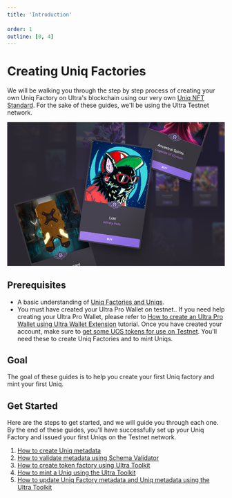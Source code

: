 ```yaml
---
title: 'Introduction'

order: 1
outline: [0, 4]
---
```


# Creating Uniq Factories

We will be walking you through the step by step process of creating your own Uniq Factory on Ultra's blockchain using our very own [Uniq NFT Standard](../../../blockchain/contracts/nft-contract/index.md). For the sake of these guides, we'll be using the Ultra Testnet network.

![](/images/token-factories/intro.png)

## Prerequisites

-   A basic understanding of [Uniq Factories and Uniqs](../../uniq-factories/index.md).
-   You must have created your Ultra Pro Wallet on testnet.. If you need help creating your Ultra Pro Wallet, please refer to [How to create an Ultra Pro Wallet using Ultra Wallet Extension](../../guides/how-to-create-ultra-pro-wallet-using-toolkit.md) tutorial. Once you have created your account, make sure to [get some UOS tokens for use on Testnet](../../fundamentals/tutorial-obtain-token-and-purchase-ram.md#step-3-request-uos-tokens-from-the-faucet). You'll need these to create Uniq Factories and to mint Uniqs.

## Goal

The goal of these guides is to help you create your first Uniq factory and mint your first Uniq.

## Get Started

Here are the steps to get started, and we will guide you through each one. By the end of these guides, you'll have successfully set up your Uniq Factory and issued your first Uniqs on the Testnet network.

1. [How to create Uniq metadata](./how-to-create-uniq-metadata.md)
2. [How to validate metadata using Schema Validator](./how-to-validate-uniq-metadata-using-schema-validator-toolkit.md)
3. [How to create token factory using Ultra Toolkit](./how-to-create-uniq-factory-using-toolkit.md)
4. [How to mint a Uniq using the Ultra Toolkit](./how-to-mint-uniq-using-toolkit.md)
5. [How to update Uniq Factory metadata and Uniq metadata using the Ultra Toolkit](./how-to-update-uniq-metadata-using-toolkit.md)
